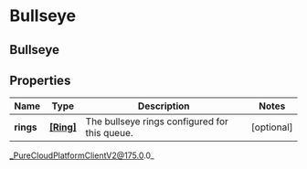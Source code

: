 # Bullseye

## Bullseye

## Properties

|Name | Type | Description | Notes|
|------------ | ------------- | ------------- | -------------|
| **rings** | [**[Ring]**]([Ring]) | The bullseye rings configured for this queue. | [optional] |



_PureCloudPlatformClientV2@175.0.0_
